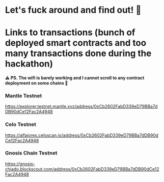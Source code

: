 # Let's fuck around and find out! 🦆

# Links to transactions (bunch of deployed smart contracts and too many transactions done during the hackathon)

#### ⚠️ PS. The wifi is barely working and I cannot scroll to any contract deployment on some chains 🥲

### Mantle Testnet
https://explorer.testnet.mantle.xyz/address/0xCb2602FabD339eD79BBa7dDB90dCe12Fac2A4948

### Celo Testnet

https://alfajores.celoscan.io/address/0xCb2602FabD339eD79BBa7dDB90dCe12Fac2A4948


### Gnosis Chain Testnet

https://gnosis-chiado.blockscout.com/address/0xCb2602FabD339eD79BBa7dDB90dCe12Fac2A4948

